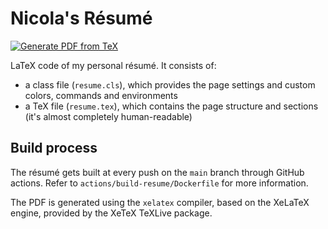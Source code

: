 # Nicola's Résumé

[![Generate PDF from TeX](https://github.com/nicolalamacchia/resume/actions/workflows/build.yml/badge.svg)](https://github.com/nicolalamacchia/resume/actions/workflows/build.yml)

LaTeX code of my personal résumé. It consists of:

* a class file (`resume.cls`), which provides the page settings and custom
  colors, commands and environments
* a TeX file (`resume.tex`), which contains the page structure and sections
  (it's almost completely human-readable)

## Build process

The résumé gets built at every push on the `main` branch through GitHub
actions. Refer to `actions/build-resume/Dockerfile` for more information.

The PDF is generated using the `xelatex` compiler, based on the XeLaTeX engine,
provided by the XeTeX TeXLive package.
